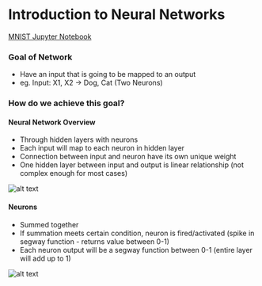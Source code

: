# Introduction to Neural Networks


[MNIST Jupyter Notebook](http://localhost:8888/notebooks/ML/MNIST.ipynb)

### Goal of Network
- Have an input that is going to be mapped to an output
- eg. Input: X1, X2 -> Dog, Cat (Two Neurons)

### How do we achieve this goal?
#### Neural Network Overview
- Through hidden layers with neurons
- Each input will map to each neuron in hidden layer
- Connection between input and neuron have its own unique weight
- One hidden layer between input and output is linear relationship (not complex enough for most cases)

![alt text](/Users/lauradang/Desktop/neuralnetwork.png "Neural Network")

#### Neurons
- Summed together
- If summation meets certain condition, neuron is fired/activated (spike in segway function - returns value between 0-1)
- Each neuron output will be a segway function between 0-1 (entire layer will add up to 1)

![alt text](/Users/lauradang/Desktop/neurons.png "Neurons")
